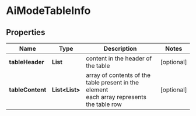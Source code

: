 # AiModeTableInfo


## Properties

| Name | Type | Description | Notes |
|------------ | ------------- | ------------- | -------------|
**tableHeader** | **List<String>** | content in the header of the table |[optional]|
**tableContent** | **List<List<String>>** | array of contents of the table present in the element<br>each array represents the table row |[optional]|